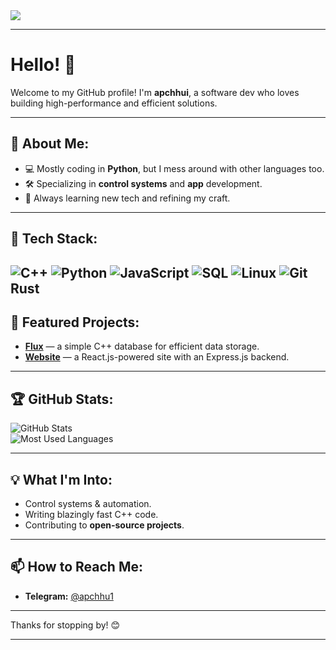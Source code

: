 <img src="https://readme-typing-svg.demolab.com?font=monospace&size=24&duration=2000&color=FFFFFF&center=true&vCenter=true&width=200&height=30&lines=I+use+Arch+btw" />

---

# Hello! 👋

Welcome to my GitHub profile! I'm **apchhui**, a software dev who loves building high-performance and efficient solutions.  

---

## 🚀 About Me:
- 💻 Mostly coding in **Python**, but I mess around with other languages too.  
- 🛠️ Specializing in **control systems** and **app** development.  
- 🌱 Always learning new tech and refining my craft.  

---

## 🔧 Tech Stack:
![C++](https://img.shields.io/badge/-C++-00599C?style=flat-square&logo=c%2B%2B&logoColor=white)
![Python](https://img.shields.io/badge/-Python-3776AB?style=flat-square&logo=python&logoColor=white)
![JavaScript](https://img.shields.io/badge/-JavaScript-F7DF1E?style=flat-square&logo=javascript&logoColor=black)
![SQL](https://img.shields.io/badge/-SQL-4479A1?style=flat-square&logo=postgresql&logoColor=white)
![Linux](https://img.shields.io/badge/-Linux-FCC624?style=flat-square&logo=linux&logoColor=black)
![Git](https://img.shields.io/badge/-Git-F05032?style=flat-square&logo=git&logoColor=white)
Rust
---

## 📌 Featured Projects:
- **[Flux](https://github.com/apchhui/Flux)** — a simple C++ database for efficient data storage.  
- **[Website](https://github.com/apchhui/cycle-website)** — a React.js-powered site with an Express.js backend.  

---

## 🏆 GitHub Stats:
![GitHub Stats](https://github-readme-stats.vercel.app/api?username=apchhui&show_icons=true&theme=tokyonight)  
![Most Used Languages](https://github-readme-stats.vercel.app/api/top-langs/?username=apchhui&layout=compact&theme=tokyonight)  

---

## 💡 What I'm Into:
- Control systems & automation.  
- Writing blazingly fast C++ code.  
- Contributing to **open-source projects**.  

---

## 📫 How to Reach Me:
- **Telegram:** [@apchhu1](https://t.me/apchhu1)  

---

Thanks for stopping by! 😊
****
